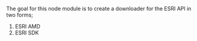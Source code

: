 The goal for this node module is to create a downloader for the ESRI API in two forms;
1. ESRI AMD
2. ESRI SDK